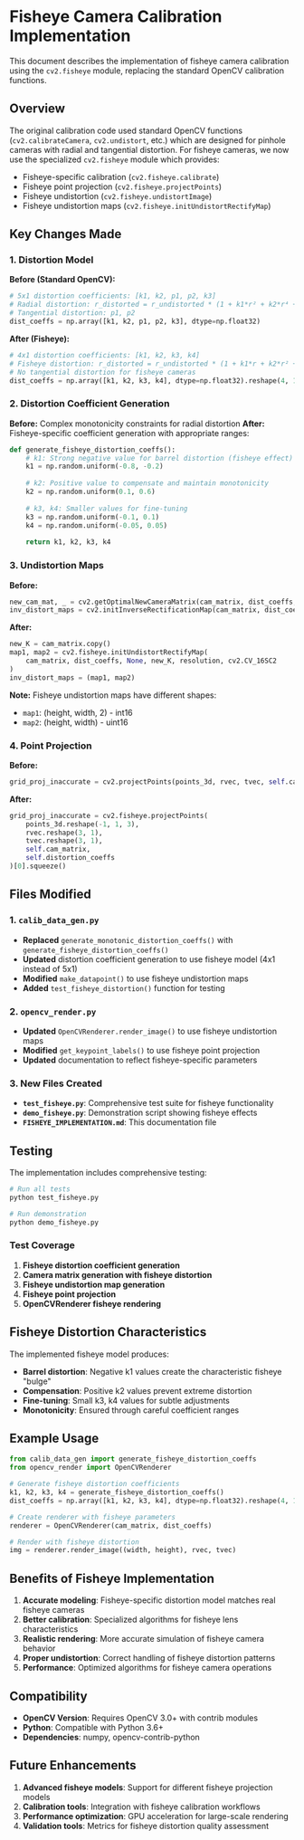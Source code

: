 # Fisheye Camera Calibration Implementation

This document describes the implementation of fisheye camera calibration using the `cv2.fisheye` module, replacing the standard OpenCV calibration functions.

## Overview

The original calibration code used standard OpenCV functions (`cv2.calibrateCamera`, `cv2.undistort`, etc.) which are designed for pinhole cameras with radial and tangential distortion. For fisheye cameras, we now use the specialized `cv2.fisheye` module which provides:

- Fisheye-specific calibration (`cv2.fisheye.calibrate`)
- Fisheye point projection (`cv2.fisheye.projectPoints`)
- Fisheye undistortion (`cv2.fisheye.undistortImage`)
- Fisheye undistortion maps (`cv2.fisheye.initUndistortRectifyMap`)

## Key Changes Made

### 1. Distortion Model

**Before (Standard OpenCV):**
```python
# 5x1 distortion coefficients: [k1, k2, p1, p2, k3]
# Radial distortion: r_distorted = r_undistorted * (1 + k1*r² + k2*r⁴ + k3*r⁶)
# Tangential distortion: p1, p2
dist_coeffs = np.array([k1, k2, p1, p2, k3], dtype=np.float32)
```

**After (Fisheye):**
```python
# 4x1 distortion coefficients: [k1, k2, k3, k4]
# Fisheye distortion: r_distorted = r_undistorted * (1 + k1*r + k2*r² + k3*r³ + k4*r⁴)
# No tangential distortion for fisheye cameras
dist_coeffs = np.array([k1, k2, k3, k4], dtype=np.float32).reshape(4, 1)
```

### 2. Distortion Coefficient Generation

**Before:** Complex monotonicity constraints for radial distortion
**After:** Fisheye-specific coefficient generation with appropriate ranges:

```python
def generate_fisheye_distortion_coeffs():
    # k1: Strong negative value for barrel distortion (fisheye effect)
    k1 = np.random.uniform(-0.8, -0.2)
    
    # k2: Positive value to compensate and maintain monotonicity
    k2 = np.random.uniform(0.1, 0.6)
    
    # k3, k4: Smaller values for fine-tuning
    k3 = np.random.uniform(-0.1, 0.1)
    k4 = np.random.uniform(-0.05, 0.05)
    
    return k1, k2, k3, k4
```

### 3. Undistortion Maps

**Before:**
```python
new_cam_mat, _ = cv2.getOptimalNewCameraMatrix(cam_matrix, dist_coeffs, resolution, 1, resolution)
inv_distort_maps = cv2.initInverseRectificationMap(cam_matrix, dist_coeffs, None, new_cam_mat, resolution, cv2.CV_16SC2)
```

**After:**
```python
new_K = cam_matrix.copy()
map1, map2 = cv2.fisheye.initUndistortRectifyMap(
    cam_matrix, dist_coeffs, None, new_K, resolution, cv2.CV_16SC2
)
inv_distort_maps = (map1, map2)
```

**Note:** Fisheye undistortion maps have different shapes:
- `map1`: (height, width, 2) - int16
- `map2`: (height, width) - uint16

### 4. Point Projection

**Before:**
```python
grid_proj_inaccurate = cv2.projectPoints(points_3d, rvec, tvec, self.cam_matrix, self.distortion_coeffs)[0].squeeze()
```

**After:**
```python
grid_proj_inaccurate = cv2.fisheye.projectPoints(
    points_3d.reshape(-1, 1, 3), 
    rvec.reshape(3, 1), 
    tvec.reshape(3, 1), 
    self.cam_matrix, 
    self.distortion_coeffs
)[0].squeeze()
```

## Files Modified

### 1. `calib_data_gen.py`

- **Replaced** `generate_monotonic_distortion_coeffs()` with `generate_fisheye_distortion_coeffs()`
- **Updated** distortion coefficient generation to use fisheye model (4x1 instead of 5x1)
- **Modified** `make_datapoint()` to use fisheye undistortion maps
- **Added** `test_fisheye_distortion()` function for testing

### 2. `opencv_render.py`

- **Updated** `OpenCVRenderer.render_image()` to use fisheye undistortion maps
- **Modified** `get_keypoint_labels()` to use fisheye point projection
- **Updated** documentation to reflect fisheye-specific parameters

### 3. New Files Created

- **`test_fisheye.py`**: Comprehensive test suite for fisheye functionality
- **`demo_fisheye.py`**: Demonstration script showing fisheye effects
- **`FISHEYE_IMPLEMENTATION.md`**: This documentation file

## Testing

The implementation includes comprehensive testing:

```bash
# Run all tests
python test_fisheye.py

# Run demonstration
python demo_fisheye.py
```

### Test Coverage

1. **Fisheye distortion coefficient generation**
2. **Camera matrix generation with fisheye distortion**
3. **Fisheye undistortion map generation**
4. **Fisheye point projection**
5. **OpenCVRenderer fisheye rendering**

## Fisheye Distortion Characteristics

The implemented fisheye model produces:

- **Barrel distortion**: Negative k1 values create the characteristic fisheye "bulge"
- **Compensation**: Positive k2 values prevent extreme distortion
- **Fine-tuning**: Small k3, k4 values for subtle adjustments
- **Monotonicity**: Ensured through careful coefficient ranges

## Example Usage

```python
from calib_data_gen import generate_fisheye_distortion_coeffs
from opencv_render import OpenCVRenderer

# Generate fisheye distortion coefficients
k1, k2, k3, k4 = generate_fisheye_distortion_coeffs()
dist_coeffs = np.array([k1, k2, k3, k4], dtype=np.float32).reshape(4, 1)

# Create renderer with fisheye parameters
renderer = OpenCVRenderer(cam_matrix, dist_coeffs)

# Render with fisheye distortion
img = renderer.render_image((width, height), rvec, tvec)
```

## Benefits of Fisheye Implementation

1. **Accurate modeling**: Fisheye-specific distortion model matches real fisheye cameras
2. **Better calibration**: Specialized algorithms for fisheye lens characteristics
3. **Realistic rendering**: More accurate simulation of fisheye camera behavior
4. **Proper undistortion**: Correct handling of fisheye distortion patterns
5. **Performance**: Optimized algorithms for fisheye camera operations

## Compatibility

- **OpenCV Version**: Requires OpenCV 3.0+ with contrib modules
- **Python**: Compatible with Python 3.6+
- **Dependencies**: numpy, opencv-contrib-python

## Future Enhancements

1. **Advanced fisheye models**: Support for different fisheye projection models
2. **Calibration tools**: Integration with fisheye calibration workflows
3. **Performance optimization**: GPU acceleration for large-scale rendering
4. **Validation tools**: Metrics for fisheye distortion quality assessment
